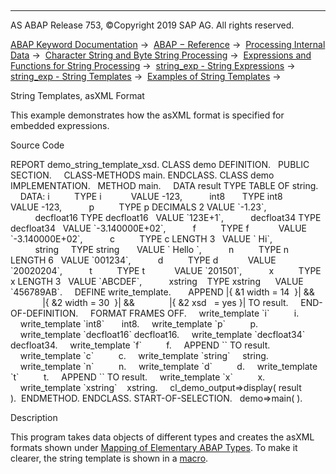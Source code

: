   

* * *

AS ABAP Release 753, ©Copyright 2019 SAP AG. All rights reserved.

[ABAP Keyword Documentation](javascript:call_link\('abenabap.htm'\)) →  [ABAP − Reference](javascript:call_link\('abenabap_reference.htm'\)) →  [Processing Internal Data](javascript:call_link\('abenabap_data_working.htm'\)) →  [Character String and Byte String Processing](javascript:call_link\('abenabap_data_string.htm'\)) →  [Expressions and Functions for String Processing](javascript:call_link\('abenstring_processing_expr_func.htm'\)) →  [string\_exp - String Expressions](javascript:call_link\('abapcompute_string.htm'\)) →  [string\_exp - String Templates](javascript:call_link\('abenstring_templates.htm'\)) →  [Examples of String Templates](javascript:call_link\('abenstring_templates_abexas.htm'\)) → 

String Templates, asXML Format

This example demonstrates how the asXML format is specified for embedded expressions.

Source Code

REPORT demo\_string\_template\_xsd.
CLASS demo DEFINITION.
  PUBLIC SECTION.
    CLASS-METHODS main.
ENDCLASS.
CLASS demo IMPLEMENTATION.
  METHOD main.
    DATA result TYPE TABLE OF string.
    DATA: i          TYPE i            VALUE -123,
          int8       TYPE int8         VALUE -123,
          p          TYPE p DECIMALS 2 VALUE \`-1.23\`,
          decfloat16 TYPE decfloat16   VALUE \`123E+1\`,
          decfloat34 TYPE decfloat34   VALUE \`-3.140000E+02\`,
          f          TYPE f            VALUE \`-3.140000E+02\`,
          c          TYPE c LENGTH 3   VALUE \` Hi\`,
          string     TYPE string       VALUE \` Hello \`,
          n          TYPE n LENGTH 6   VALUE \`001234\`,
          d          TYPE d            VALUE \`20020204\`,
          t          TYPE t            VALUE \`201501\`,
          x          TYPE x LENGTH 3   VALUE \`ABCDEF\`,
          xstring    TYPE xstring      VALUE \`456789AB\`.
    DEFINE write\_template.
      APPEND |{ &1 width = 14  }| &&
             |{ &2 width = 30  }| &&
             |{ &2 xsd   = yes }| TO result.
    END-OF-DEFINITION.
    FORMAT FRAMES OFF.
    write\_template \`i\`          i.
    write\_template \`int8\`       int8.
    write\_template \`p\`          p.
    write\_template \`decfloat16\` decfloat16.
    write\_template \`decfloat34\` decfloat34.
    write\_template \`f\`          f.
    APPEND \`\` TO result.
    write\_template \`c\`          c.
    write\_template \`string\`     string.
    write\_template \`n\`          n.
    write\_template \`d\`          d.
    write\_template \`t\`          t.
    APPEND \`\` TO result.
    write\_template \`x\`          x.
    write\_template \`xstring\`    xstring.
    cl\_demo\_output=>display( result ).  ENDMETHOD.
ENDCLASS.
START-OF-SELECTION.
  demo=>main( ).

Description

This program takes data objects of different types and creates the asXML formats shown under [Mapping of Elementary ABAP Types](javascript:call_link\('abenabap_xslt_asxml_elementary.htm'\)). To make it clearer, the string template is shown in a [macro](javascript:call_link\('abenmacro_glosry.htm'\) "Glossary Entry").